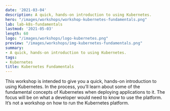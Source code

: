```yaml
---
date: '2021-03-04'
description: A quick, hands-on introduction to using Kubernetes.
hero: "/images/workshops/workshop-kubernetes-fundamentals.png"
lab: lab-k8s-fundamentals
lastmod: '2021-05-03'
length: 60
logo: "/images/workshops/logo-kubernetes.png"
preview: "/images/workshops/img-kubernetes-fundamentals.png"
summary:
- A quick, hands-on introduction to using Kubernetes.
tags:
- Kubernetes
title: Kubernetes Fundamentals
---
```


This workshop is intended to give you a quick, hands-on introduction to using Kubernetes. In the process, you’ll learn about some of the fundamental concepts of Kubernetes when deploying applications to it. The focus will be on what a developer would need to know to use the platform. It’s not a workshop on how to run the Kubernetes platform.